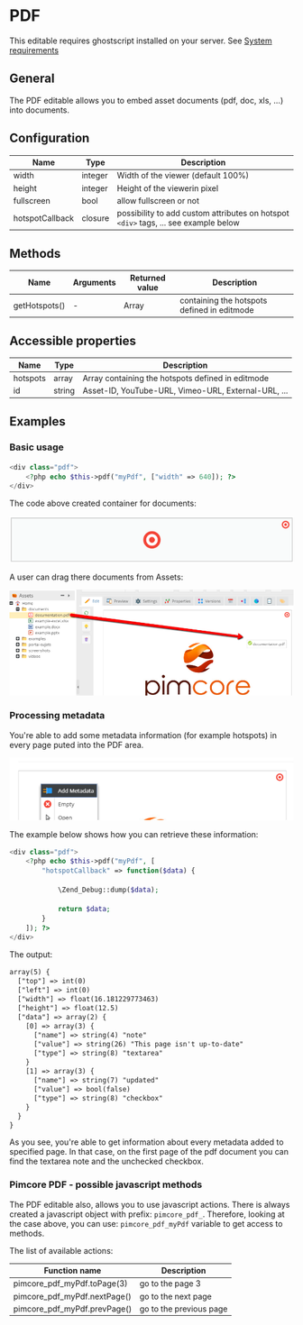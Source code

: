 # PDF

<div class="notice-box">

This editable requires ghostscript installed on your server. 
See [System requirements](../../13_Installation_and_Upgrade/01_System_Requirements.md)

</div>

## General

The PDF editable allows you to embed asset documents (pdf, doc, xls, ...) into documents.

## Configuration

| Name              | Type      | Description                                                                             |
|-------------------|-----------|-----------------------------------------------------------------------------------------|
| width             | integer   | Width of the viewer (default 100%)                                                      |
| height            | integer   | Height of the viewerin pixel                                                            |
| fullscreen        | bool      | allow fullscreen or not                                                                 |
| hotspotCallback   | closure   | possibility to add custom attributes on hotspot ```<div>``` tags, ... see example below |

## Methods

| Name          | Arguments | Returned value | Description                                 |
|---------------|-----------|----------------|---------------------------------------------|
| getHotspots() | -         | Array          | containing the hotspots defined in editmode |

## Accessible properties

| Name        | Type   | Description                                         |
|-------------|--------|-----------------------------------------------------|
| hotspots    | array  | Array containing the hotspots defined in editmode   |
| id          | string | Asset-ID, YouTube-URL, Vimeo-URL, External-URL, ... |

## Examples

### Basic usage

```php
<div class="pdf">
    <?php echo $this->pdf("myPdf", ["width" => 640]); ?>
</div>
```

The code above created container for documents: 

![PDF editable - the empty area](../../img/editables_pdf_empty_container.png)

A user can drag there documents from Assets:

![PDF editable - drag a document](../../img/editables_pdf_filled.png)

### Processing metadata

You're able to add some metadata information (for example hotspots) in every page puted into the PDF area. 

![Add metada to the PDF editable](../../img/editables_pdf_add_metadata.png)

The example below shows how you can retrieve these information:

```php
<div class="pdf">
    <?php echo $this->pdf("myPdf", [
        "hotspotCallback" => function($data) {

            \Zend_Debug::dump($data);

            return $data;
        }
    ]); ?>
</div>
```

The output:

```
array(5) {
  ["top"] => int(0)
  ["left"] => int(0)
  ["width"] => float(16.181229773463)
  ["height"] => float(12.5)
  ["data"] => array(2) {
    [0] => array(3) {
      ["name"] => string(4) "note"
      ["value"] => string(26) "This page isn't up-to-date"
      ["type"] => string(8) "textarea"
    }
    [1] => array(3) {
      ["name"] => string(7) "updated"
      ["value"] => bool(false)
      ["type"] => string(8) "checkbox"
    }
  }
}
```

As you see, you're able to get information about every metadata added to specified page. 
In that case, on the first page of the pdf document you can find the textarea note and the unchecked checkbox.

### Pimcore PDF - possible javascript methods

The PDF editable also, allows you to use javascript actions.
There is always created a javascript object with prefix: ```pimcore_pdf_```. Therefore, looking at the case above, you can use: 
```pimcore_pdf_myPdf``` variable to get access to methods. 

The list of available actions:

| Function name                | Description             |
|------------------------------|-------------------------|
| pimcore_pdf_myPdf.toPage(3)  | go to the page 3        |
| pimcore_pdf_myPdf.nextPage() | go to the next page     |
| pimcore_pdf_myPdf.prevPage() | go to the previous page |




